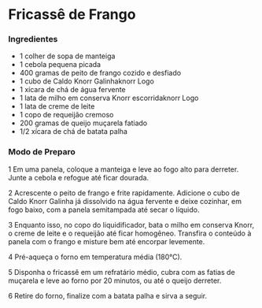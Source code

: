 # Fricassê de Frango 

### Ingredientes

 - 1 colher de sopa de manteiga
 - 1 cebola pequena picada
 - 400 gramas de peito de frango cozido e desfiado
 - 1 cubo de Caldo Knorr Galinhaknorr Logo
 - 1 xícara de chá de água fervente
 - 1 lata de milho em conserva Knorr escorridaknorr Logo
 - 1 lata de creme de leite
 - 1 copo de requeijão cremoso
 - 200 gramas de queijo muçarela fatiado
 - 1/2 xícara de chá de batata palha

### Modo de Preparo


1 Em uma panela, coloque a manteiga e leve ao fogo alto para derreter. Junte a cebola e refogue até ficar dourada.

2 Acrescente o peito de frango e frite rapidamente. Adicione o cubo de Caldo Knorr Galinha já dissolvido na água fervente e deixe cozinhar, em fogo baixo, com a panela semitampada até secar o líquido.

3 Enquanto isso, no copo do liquidificador, bata o milho em conserva Knorr, o creme de leite e o requeijão até ficar homogêneo. Transfira o conteúdo à panela com o frango e misture bem até encorpar levemente.

4 Pré-aqueça o forno em temperatura média (180°C).

5 Disponha o fricassê em um refratário médio, cubra com as fatias de muçarela e leve ao forno por 20 minutos, ou até o queijo derreter.

6 Retire do forno, finalize com a batata palha e sirva a seguir.




